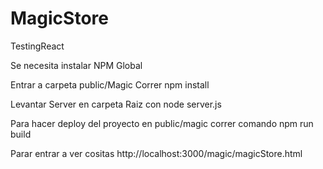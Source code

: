 # MagicStore
TestingReact

Se necesita instalar NPM Global 

Entrar a carpeta public/Magic
  Correr npm install

Levantar Server en carpeta Raiz con node server.js

Para hacer deploy del proyecto en public/magic
  correr comando npm run build 

Parar entrar a ver cositas http://localhost:3000/magic/magicStore.html
